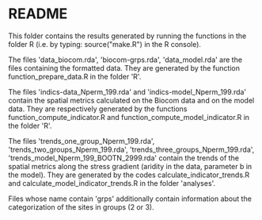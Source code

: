 # README

This folder contains the results generated by running the functions in the folder R (i.e. by typing: source("make.R") in the R console). 

The files 'data_biocom.rda', 'biocom-grps.rda', 'data_model.rda' are the files containing the formatted data. They are generated by the function function_prepare_data.R in the folder 'R'.

The files 'indics-data_Nperm_199.rda' and 'indics-model_Nperm_199.rda' contain the spatial metrics calculated on the Biocom data and on the model data. They are respectively generated by the functions function_compute_indicator.R and function_compute_model_indicator.R in the folder 'R'.

The files 'trends_one_group_Nperm_199.rda', 'trends_two_groups_Nperm_199.rda', 'trends_three_groups_Nperm_199.rda', 'trends_model_Nperm_199_BOOTN_2999.rda' contain the trends of the spatial metrics along the stress gradient (aridity in the data, parameter b in the model). They are generated by the codes calculate_indicator_trends.R and calculate_model_indicator_trends.R in the folder 'analyses'.

Files whose name contain 'grps' additionally contain information about the categorization of the sites in groups (2 or 3).
